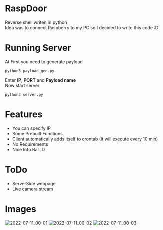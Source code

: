 # RaspDoor
Reverse shell writen in python<br>
Idea was to connect Raspberry to my PC so I decided to write this code :D <br>

# Running Server
At First you need to generate payload
```
python3 payload_gen.py
```
Enter __IP__, __PORT__ and __Payload name__ <br>
Now start server
```
python3 server.py
```

# Features
- You can specify IP
- Some Prebuilt Functions
- Client automatically adds itself to crontab (It will execute every 10 min)
- No Requirements
- Nice Info Bar :D

# ToDo
- ServerSide webpage
- Live camera stream

# Images
![2022-07-11_00-01](https://user-images.githubusercontent.com/37780087/178161303-3373c37f-235e-4b74-8875-866545f7bcf2.png)
![2022-07-11_00-02](https://user-images.githubusercontent.com/37780087/178161305-b3596f87-30f4-411e-8bfd-97f084f17b1d.png)
![2022-07-11_00-03](https://user-images.githubusercontent.com/37780087/178161306-53892d3c-e54c-41dd-bc3f-7cf4fb6f7348.png)



